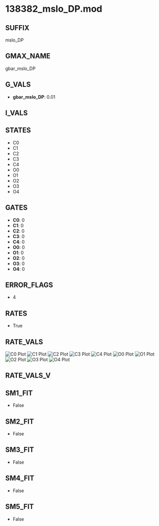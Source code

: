 # 138382_mslo_DP.mod

## SUFFIX

mslo_DP

## GMAX_NAME

gbar_mslo_DP

## G_VALS

- **gbar_mslo_DP**: 0.01

## I_VALS


## STATES

- C0
- C1
- C2
- C3
- C4
- O0
- O1
- O2
- O3
- O4

## GATES

- **C0**: 0
- **C1**: 0
- **C2**: 0
- **C3**: 0
- **C4**: 0
- **O0**: 0
- **O1**: 0
- **O2**: 0
- **O3**: 0
- **O4**: 0

## ERROR_FLAGS

- 4

## RATES

- True

## RATE_VALS

![C0 Plot](/Users/pbozelos/Dropbox/icg-Chai-Panos/supermodels/output_markdown_files/KCa/138382_mslo_DP.mod/images/C0.png)
![C1 Plot](/Users/pbozelos/Dropbox/icg-Chai-Panos/supermodels/output_markdown_files/KCa/138382_mslo_DP.mod/images/C1.png)
![C2 Plot](/Users/pbozelos/Dropbox/icg-Chai-Panos/supermodels/output_markdown_files/KCa/138382_mslo_DP.mod/images/C2.png)
![C3 Plot](/Users/pbozelos/Dropbox/icg-Chai-Panos/supermodels/output_markdown_files/KCa/138382_mslo_DP.mod/images/C3.png)
![C4 Plot](/Users/pbozelos/Dropbox/icg-Chai-Panos/supermodels/output_markdown_files/KCa/138382_mslo_DP.mod/images/C4.png)
![O0 Plot](/Users/pbozelos/Dropbox/icg-Chai-Panos/supermodels/output_markdown_files/KCa/138382_mslo_DP.mod/images/O0.png)
![O1 Plot](/Users/pbozelos/Dropbox/icg-Chai-Panos/supermodels/output_markdown_files/KCa/138382_mslo_DP.mod/images/O1.png)
![O2 Plot](/Users/pbozelos/Dropbox/icg-Chai-Panos/supermodels/output_markdown_files/KCa/138382_mslo_DP.mod/images/O2.png)
![O3 Plot](/Users/pbozelos/Dropbox/icg-Chai-Panos/supermodels/output_markdown_files/KCa/138382_mslo_DP.mod/images/O3.png)
![O4 Plot](/Users/pbozelos/Dropbox/icg-Chai-Panos/supermodels/output_markdown_files/KCa/138382_mslo_DP.mod/images/O4.png)

## RATE_VALS_V

## SM1_FIT

- False

## SM2_FIT

- False

## SM3_FIT

- False

## SM4_FIT

- False

## SM5_FIT

- False


